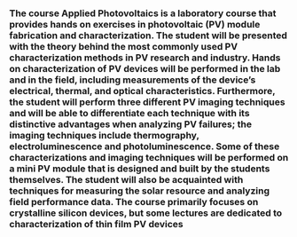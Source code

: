 ### The course Applied Photovoltaics is a laboratory course that provides hands on exercises in photovoltaic (PV) module fabrication and characterization. The student will be presented with the theory behind the most commonly used PV characterization methods in PV research and industry. Hands on characterization of PV devices will be performed in the lab and in the field, including measurements of the device’s electrical, thermal, and optical characteristics. Furthermore, the student will perform three different PV imaging techniques and will be able to differentiate each technique with its distinctive advantages when analyzing PV failures; the imaging techniques include thermography, electroluminescence and photoluminescence. Some of these characterizations and imaging techniques will be performed on a mini PV module that is designed and built by the students themselves. The student will also be acquainted with techniques for measuring the solar resource and analyzing field performance data. The course primarily focuses on crystalline silicon devices, but some lectures are dedicated to characterization of thin film PV devices
